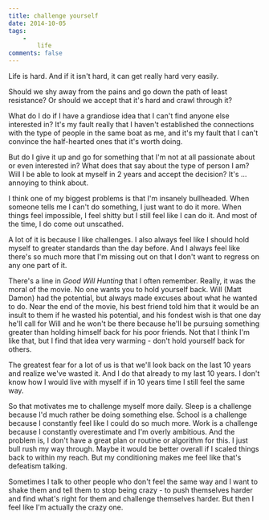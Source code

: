 ```yaml
---
title: challenge yourself
date: 2014-10-05
tags:
    -
        life
comments: false
---
```


Life is hard. And if it isn't hard, it can get really hard very easily.

Should we shy away from the pains and go down the path of least resistance? Or should we accept that it's hard and crawl through it?

What do I do if I have a grandiose idea that I can't find anyone else interested in? It's my fault really that I haven't established the connections with the type of people in the same boat as me, and it's my fault that I can't convince the half-hearted ones that it's worth doing.

But do I give it up and go for something that I'm not at all passionate about or even interested in? What does that say about the type of person I am? Will I be able to look at myself in 2 years and accept the decision? It's ... annoying to think about.

I think one of my biggest problems is that I'm insanely bullheaded. When someone tells me I can't do something, I just want to do it more. When things feel impossible, I feel shitty but I still feel like I can do it. And most of the time, I do come out unscathed.

A lot of it is because I like challenges. I also always feel like I should hold myself to greater standards than the day before. And I always feel like there's so much more that I'm missing out on that I don't want to regress on any one part of it.

There's a line in *Good Will Hunting* that I often remember. Really, it was the moral of the movie. No one wants you to hold yourself back. Will (Matt Damon) had the potential, but always made excuses about what he wanted to do. Near the end of the movie, his best friend told him that it would be an insult to them if he wasted his potential, and his fondest wish is that one day he'll call for Will and he won't be there because he'll be pursuing something greater than holding himself back for his poor friends. Not that I think I'm like that, but I find that idea very warming - don't hold yourself back for others.

The greatest fear for a lot of us is that we'll look back on the last 10 years and realize we've wasted it. And I do that already to my last 10 years. I don't know how I would live with myself if in 10 years time I still feel the same way.

So that motivates me to challenge myself more daily. Sleep is a challenge because I'd much rather be doing something else. School is a challenge because I constantly feel like I could do so much more. Work is a challenge because I constantly overestimate and I'm overly ambitious. And the problem is, I don't have a great plan or routine or algorithm for this. I just bull rush my way through. Maybe it would be better overall if I scaled things back to within my reach. But my conditioning makes me feel like that's defeatism talking.

Sometimes I talk to other people who don't feel the same way and I want to shake them and tell them to stop being crazy - to push themselves harder and find what's right for them and challenge themselves harder. But then I feel like I'm actually the crazy one.

